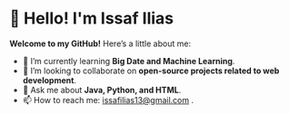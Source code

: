 # 👋 Hello! I'm Issaf Ilias

**Welcome to my GitHub!** Here’s a little about me:

- 🌱 I’m currently learning **Big Date and Machine Learning**.
- 👯 I’m looking to collaborate on **open-source projects related to web development**.
- 💬 Ask me about **Java, Python, and HTML**.
- 📫 How to reach me: [issafilias13@gmail.com](mailto:isafilias13@gmail.com) .
